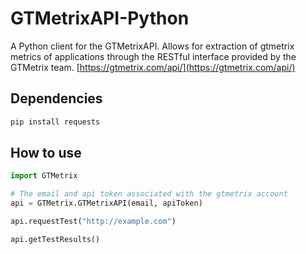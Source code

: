 # GTMetrixAPI-Python

A Python client for the GTMetrixAPI. Allows for extraction of gtmetrix metrics
of applications through the RESTful interface provided by the GTMetrix team.
[https://gtmetrix.com/api/](https://gtmetrix.com/api/)


## Dependencies

```sh
pip install requests
```


## How to use

```python
import GTMetrix

# The email and api token associated with the gtmetrix account
api = GTMetrix.GTMetrixAPI(email, apiToken)

api.requestTest("http://example.com")

api.getTestResults()
```